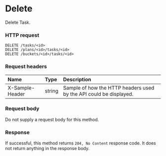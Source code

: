 # Delete

Delete Task.
### HTTP request
```http
DELETE /tasks/<id>
DELETE /plans/<id>/tasks/<id>
DELETE /buckets/<id>/tasks/<id>

```
### Request headers
| Name       | Type | Description|
|:---------------|:--------|:----------|
| X-Sample-Header  | string  | Sample of how the HTTP headers used by the API could be displayed.|

### Request body
Do not supply a request body for this method.


### Response
If successful, this method returns `204, No Content` response code. It does not return anything in the response body.


<!-- uuid: f606a2ac-f171-4871-adf5-c902e7ebf165
2015-10-09 18:21:34 UTC -->